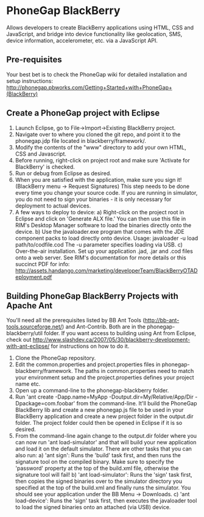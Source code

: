 PhoneGap BlackBerry
=============================================================
Allows developers to create BlackBerry applications using HTML, 
CSS and JavaScript, and bridge into device functionality like 
geolocation, SMS, device information, accelerometer, etc. via
a JavaScript API.

Pre-requisites
-------------------------------------------------------------
Your best bet is to check the PhoneGap wiki for detailed
installation and setup instructions: 
http://phonegap.pbworks.com/Getting+Started+with+PhoneGap+(BlackBerry)

Create a PhoneGap project with Eclipse
-------------------------------------------------------------
1. Launch Eclipse, go to File->Import->Existing BlackBerry project.
2. Navigate over to where you cloned the git repo, and point it to the phonegap.jdp file located in blackberry/framework/.
3. Modify the contents of the "www" directory to add your own HTML, CSS and Javascript.
4. Before running, right-click on project root and make sure 'Activate for BlackBerry' is checked.
5. Run or debug from Eclipse as desired.
6. When you are satisfied with the application, make sure you sign it! (BlackBerry menu -> Request Signatures)
   This step needs to be done every time you change your source code. If you are running in simulator, you do not need
   to sign your binaries - it is only necessary for deployment to actual devices.
7. A few ways to deploy to device:
   a) Right-click on the project root in Eclipse and click on 'Generate ALX file.' You can then use this
      file in RIM's Desktop Manager software to load the binaries directly onto the device.
   b) Use the javaloader.exe program that comes with the JDE component packs to load directly onto device. Usage:
      javaloader -u load path/to/codfile.cod
	  The -u parameter specifies loading via USB.
   c) Over-the-air installation. Set up your application .jad, .jar and .cod files onto a web server. See RIM's documentation
      for more details or this succinct PDF for info: http://assets.handango.com/marketing/developerTeam/BlackBerryOTADeployment.pdf

Building PhoneGap BlackBerry Projects with Apache Ant
-------------------------------------------------------------
You'll need all the prerequisites listed by BB Ant Tools (http://bb-ant-tools.sourceforge.net/) and Ant-Contrib. Both are in the phonegap-blackberry/util folder. If you want access to building using Ant from Eclipse,
check out http://www.slashdev.ca/2007/05/30/blackberry-development-with-ant-eclipse/ for instructions on how to do it.

1. Clone the PhoneGap repository.
2. Edit the common.properties and project.properties files in phonegap-blackberry/framework. The paths in common.properties need to match your environment setup and the project.properties defines your project name etc.
3. Open up a command-line to the phonegap-blackberry folder.
4. Run 'ant create -Dapp.name=MyApp -Doutput.dir=My/Relative/App/Dir -Dpackage=com.foobar' from the command-line. It'll build the PhoneGap BlackBerry lib and create a new phonegap.js file to be used in your BlackBerry application and create a new project folder in the output.dir folder. The project folder could then be opened in Eclipse if it is so desired.
5. From the command-line again change to the output.dir folder where you can now run 'ant load-simulator' and that will build your new application and load it on the default simulator. There are other tasks that you can also run:
   a) 'ant sign': Runs the 'build' task first, and then runs the signature tool on the compiled binary. Make sure to specify the 'password' property at the top of the build.xml file, otherwise the signature tool will fail!
   b) 'ant load-simulator': Runs the 'sign' task first, then copies the signed binaries over to the simulator directory you specified at the top of the build.xml and finally runs the simulator. You should see your application under the BB Menu -> Downloads.
   c) 'ant load-device':	Runs the 'sign' task first, then executes the javaloader tool to load the signed binaries onto an attached (via USB) device.
